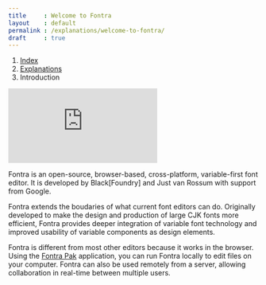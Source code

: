 ```yaml
---
title     : Welcome to Fontra
layout    : default
permalink : /explanations/welcome-to-fontra/
draft     : true
---
```


<nav aria-label="breadcrumb">
  <ol class="breadcrumb small">
    <li class="breadcrumb-item"><a href="{{ site.url }}">Index</a></li>
    <li class="breadcrumb-item"><a href="../../explanations">Explanations</a></li>
    <li class="breadcrumb-item active" aria-current="page">Introduction</li>
  </ol>
</nav>

<div class="__video-responsive">
<iframe title="vimeo-player" src="https://player.vimeo.com/video/827522961?h=3b3c478228" frameborder="0" allowfullscreen=""></iframe>
</div>

Fontra is an open-source, browser-based, cross-platform, variable-first font editor. It is developed by Black[Foundry] and Just van Rossum with support from Google.

Fontra extends the boudaries of what current font editors can do. Originally developed to make the design and production of large <abr title="fonts with a large range of Chinese / Japanese / Korean characters">CJK fonts</abr> more efficient, Fontra provides deeper integration of variable font technology and improved usability of variable components as design elements.

Fontra is different from most other editors because it works in the browser. Using the [Fontra Pak](#) application, you can run Fontra locally to edit files on your computer. Fontra can also be used remotely from a server, allowing collaboration in real-time between multiple users.
